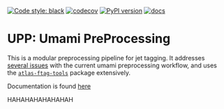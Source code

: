 [![Code style: black](https://img.shields.io/badge/code%20style-black-000000.svg)](https://github.com/psf/black)
[![codecov](https://codecov.io/gh/umami-hep/umami-preprocessing/graph/badge.svg?token=K8MJI20UZO)](https://codecov.io/gh/umami-hep/umami-preprocessing)
[![PyPI version](https://badge.fury.io/py/umami-preprocessing.svg)](https://badge.fury.io/py/umami-preprocessing)
[![docs](https://img.shields.io/badge/info-documentation-informational)](https://umami-hep.github.io/umami-preprocessing//)


# UPP: Umami PreProcessing

This is a modular preprocessing pipeline for jet tagging.
It addresses [several issues](https://gitlab.cern.ch/atlas-flavor-tagging-tools/algorithms/umami/-/issues/?label_name%5B%5D=Preprocessing) with the current umami preprocessing workflow, and uses the [`atlas-ftag-tools`](https://github.com/umami-hep/atlas-ftag-tools/) package extensively.

Documentation is found [here](https://umami-hep.github.io/umami-preprocessing/)

HAHAHAHAHAHAHAH

